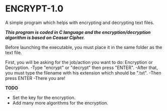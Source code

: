 # ENCRYPT-1.0
A simple program which helps with encrypting and decrypting text files.

***This program is coded in C language and the encryption/decryption algorithm is based on Ceasar Cipher.***

Before launching the executable, you must place it in the same folder as the text file.

First,  you will be asking for the job/action you want to do: Encryption or Decryption.
-Type "encrypt" or "decrypt" then press "ENTER".
-After that, you must type the filename with his extension which should be ".txt".
-Then press ENTER
-There you are!

**TODO**
* Set the key for the encryption.
* Add many more algorithms for the encryption.
